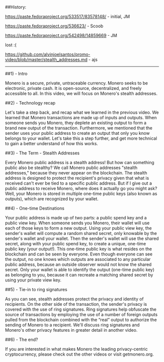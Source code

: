 ##History:

https://paste.fedoraproject.org/533517/83578148/ - initial, JM

https://paste.fedoraproject.org/536623/ - Scoob

https://paste.fedoraproject.org/542498/14859669 - JM

lost :( 

https://github.com/alvinjoelsantos/promo-video/blob/master/stealth_addresses.md - ajs

---

##1) - Intro

Monero is a secure, private, untraceable currency. Monero seeks to be electronic, private cash. It is open-source, decentralized, and freely accessible to all. In this video, we will focus on Monero's stealth addresses.
 
##2) - Technology recap

Let's take a step back, and recap what we learned in the previous video. We learned that Monero transactions are made up of inputs and outputs. When someone sends you Monero, they deplete an existing output to form a brand new output of the transaction. Furthermore, we mentioned that the sender uses your public address to create an output that only you know belongs to your wallet. Let's take this a step further, and get more technical to gain a better understand of how this works.


##3) - The Term - Stealth Addresses

Every Monero public address is a stealth address! But how can something public also be stealthy? We call Monero public addresses "stealth addresses," because they never appear on the blockchain. The stealth address is designed to protect the recipient's privacy given that what is received can't ever be tied to a specific public address. But if I give out a public address to receive Monero, where does it actually go you might ask? Well, your Monero is stored in multiple one-time public keys (also known as outputs), which are recognized by your wallet.

##4) - One-time Destinations

Your public address is made up of two parts: a public spend key and a public view key. When someone sends you Monero, their wallet will use each of those keys to form a new output. Using your public view key, the sender's wallet will compute a random shared secret, only knowable by the sender's wallet and your wallet. Then the sender's wallet will use the shared secret, along with your public spend key, to create a unique, one-time public key (your output!).  This one-time public key is what resides on the blockchain and can be seen by everyone. Even though everyone can see the output, no one knows which outputs are associated to any particular public address, because an outside observer would not know the shared secret. Only your wallet is able to identify the output (one-time public key) as belonging to you, because it can recreate a matching shared secret by using your private view key.
 
##5) - Tie-in to ring signatures

As you can see, stealth addresses protect the privacy and identity of recipients. On the other side of the transaction, the sender's privacy is covered with the use of ring signatures. Ring signatures help obfuscate the source of transactions by employing the use of a number of foreign outputs pulled from the blockchain combined with the “real” output to authorize the sending of Monero to a recipient. We'll discuss ring signatures and Monero's other privacy features in greater detail in another video.
 
##6) - The end?

If you are interested in what makes Monero the leading privacy-centric cryptocurrency, please check out the other videos or visit getmonero.org.